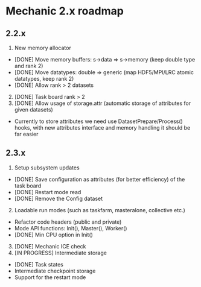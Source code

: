 Mechanic 2.x roadmap
====================

2.2.x
-----

1. New memory allocator
  - [DONE] Move memory buffers: s->data => s->memory (keep double type and rank 2)
  - [DONE] Move datatypes: double => generic (map HDF5/MPI/LRC atomic datatypes, keep rank 2)
  - [DONE] Allow rank > 2 datasets
2. [DONE] Task board rank > 2
3. [DONE] Allow usage of storage.attr (automatic storage of attributes for given datasets)
  - Currently to store attributes we need use DatasetPrepare/Process() hooks, with new
    attributes interface and memory handling it should be far easier

2.3.x
-----

1. Setup subsystem updates
  - [DONE] Save configuration as attributes (for better efficiency) of the task board
  - [DONE] Restart mode read 
  - [DONE] Remove the Config dataset
2. Loadable run modes (such as taskfarm, masteralone, collective etc.)
  - Refactor code headers (public and private)
  - Mode API functions: Init(), Master(), Worker()
  - [DONE] Min CPU option in Init() 
3. [DONE] Mechanic ICE check 
4. [IN PROGRESS] Intermediate storage
  - [DONE] Task states
  - Intermediate checkpoint storage
  - Support for the restart mode
